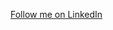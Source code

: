 
      
<a class="libutton" href="https://www.linkedin.com/comm/mynetwork/discovery-see-all?usecase=PEOPLE_FOLLOWS&followMember=lucca-nielsen-53b2a9181" target="_blank"> Follow me  on LinkedIn</a>


